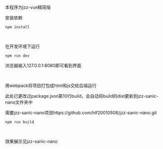 本程序为jzz-vue精简版

安装依赖
```
npm install
```

<br/>

在开发环境下运行
```
npm run dev
```
浏览器输入127.0.0.1:8080即可看到界面

<br/>

用webpack将项目打包成html和js交给后端运行

此处已更改过package.json第10行build，会自动将build的dist更新到jzz-sanic-nano文件夹中

需要jzz-sanic-nano项目https://github.com/hlf20010508/jzz-sanic-nano.git
```
npm run build
```

<br/>

效果展示见jzz-sanic-nano

